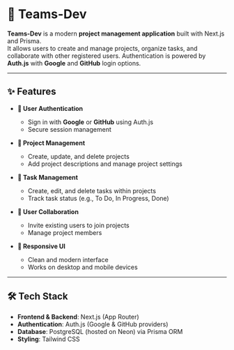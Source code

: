 # 🚀 Teams-Dev

**Teams-Dev** is a modern **project management application** built with Next.js and Prisma.  
It allows users to create and manage projects, organize tasks, and collaborate with other registered users. Authentication is powered by **Auth.js** with **Google** and **GitHub** login options.

---

## ✨ Features

- **👤 User Authentication**

  - Sign in with **Google** or **GitHub** using Auth.js
  - Secure session management

- **📁 Project Management**

  - Create, update, and delete projects
  - Add project descriptions and manage project settings

- **📝 Task Management**

  - Create, edit, and delete tasks within projects
  - Track task status (e.g., To Do, In Progress, Done)

- **🤝 User Collaboration**

  - Invite existing users to join projects
  - Manage project members

- **📱 Responsive UI**
  - Clean and modern interface
  - Works on desktop and mobile devices

---

## 🛠 Tech Stack

- **Frontend & Backend**: Next.js (App Router)
- **Authentication**: Auth.js (Google & GitHub providers)
- **Database**: PostgreSQL (hosted on Neon) via Prisma ORM
- **Styling**: Tailwind CSS
